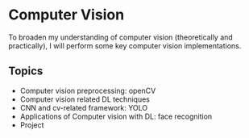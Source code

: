 # Computer Vision

To broaden my understanding of computer vision (theoretically and practically), I will perform some key computer vision implementations.

## Topics

* Computer vision preprocessing: openCV
* Computer vision related DL techniques
* CNN and cv-related framework: YOLO
* Applications of Computer vision with DL: face recognition
* Project
